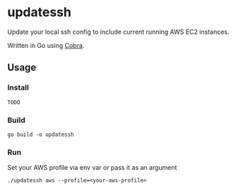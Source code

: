 # updatessh

Update your local ssh config to include current running AWS EC2 instances.

Written in Go using [Cobra](https://github.com/spf13/cobra-cli).

## Usage

### Install

	TODO

### Build

	go build -o updatessh


### Run

Set your AWS profile via env var or pass it as an argument

	./updatessh aws --profile=<your-aws-profile>
